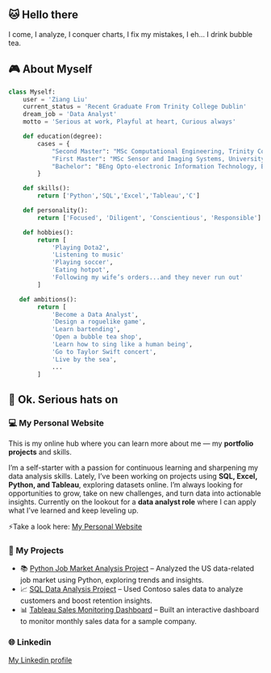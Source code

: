 ## 🐱 Hello there 
I come, I analyze, I conquer charts, I fix my mistakes, I eh... I drink bubble tea.

## 🎮 About Myself 
```python
class Myself:
	user = 'Ziang Liu'
   	current_status = 'Recent Graduate From Trinity College Dublin'
    dream_job = 'Data Analyst'
    motto = 'Serious at work, Playful at heart, Curious always'

    def education(degree):
        cases = {
            "Second Master": "MSc Computational Engineering, Trinity College Dublin",
            "First Master": "MSc Sensor and Imaging Systems, University of Edinburgh",
            "Bachelor": "BEng Opto-electronic Information Technology, Beijing Institute of Technology"
        }

    def skills():
        return ['Python','SQL','Excel','Tableau','C']

    def personality():
        return ['Focused', 'Diligent', 'Conscientious', 'Responsible']

    def hobbies():
        return [
   			'Playing Dota2',
            'Listening to music'
   			'Playing soccer',
   			'Eating hotpot',
            'Following my wife’s orders...and they never run out'
   		]

   def ambitions():
        return [
            'Become a Data Analyst',
            'Design a roguelike game',
            'Learn bartending',
            'Open a bubble tea shop',
            'Learn how to sing like a human being',
            'Go to Taylor Swift concert',
            'Live by the sea',
            ...
        ]

```

## 🎩 Ok. Serious hats on 
### 💻 My Personal Website
This is my online hub where you can learn more about me — my **portfolio projects** and skills.

I’m a self-starter with a passion for continuous learning and sharpening my data analysis skills. Lately, I’ve been working on projects using **SQL, Excel, Python, and Tableau**, exploring datasets online. I’m always looking for opportunities to grow, take on new challenges, and turn data into actionable insights.  Currently on the lookout for a **data analyst role** where I can apply what I’ve learned and keep leveling up.

⚡Take a look here:  <a href="https://zephyr417.github.io/" target="_blank">My Personal Website</a>

### 🚀 My Projects 
- 📚 [Python Job Market Analysis Project](https://github.com/Zephyr417/Data-Job-Market-Analysis?tab=readme-ov-file) – Analyzed the US data-related job market using Python, exploring trends and insights.
- 📈 [SQL Data Analysis Project](https://github.com/Zephyr417/SQL-Intermediate-project) – Used Contoso sales data to analyze customers and boost retention insights.
- 📊 [Tableau Sales Monitoring Dashboard](https://public.tableau.com/views/salestransactiondata/MonthlySalesDataMonitoring?:language=en-US&publish=yes&:sid=&:redirect=auth&:display_count=n&:origin=viz_share_link) – Built an interactive dashboard to monitor monthly sales data for a sample company.


### 🌐 Linkedin
[My Linkedin profile](https://www.linkedin.cn/incareer/in/ziang-liu-8a441b218/) 
